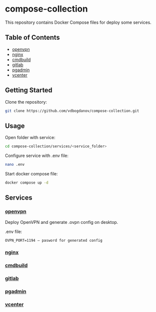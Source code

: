# compose-collection

This repository contains Docker Compose files for deploy some services.

## Table of Contents
- [openvpn](#openvpn)
- [nginx](#nginx)
- [cmdbuild](#cmdbuild)
- [gitlab](#gitlab)
- [pgadmin](#pgadmin)
- [vcenter](#vcenter)

## Getting Started

Clone the repository:

```bash
git clone https://github.com/vdbogdanov/compose-collection.git
```

## Usage

Open folder with service:

```bash
cd compose-collection/services/<service_folder>
```

Configure service with .env file:

```bash
nano .env
```

Start docker compose file:

```bash
docker compose up -d
``` 

## Services

### [openvpn](services/openvpn/)

Deploy OpenVPN and generate .ovpn config on desktop.

.env file:

```
OVPN_PORT=1194 – pasword for generated config
```

### [nginx](services/nginx/)



### [cmdbuild](services/cmdbuild/)



### [gitlab](services/gitlab/)



### [pgadmin](services/pgadmin/)



### [vcenter]()

